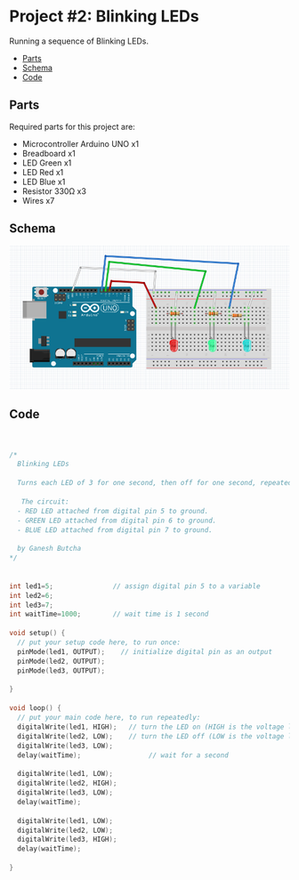 # Project #2: Blinking LEDs

Running a sequence of Blinking LEDs.

- [Parts](#parts)
- [Schema](#schema)
- [Code](#code)

## Parts
Required parts for this project are:
- Microcontroller Arduino UNO x1
- Breadboard x1
- LED Green x1
- LED Red x1
- LED Blue x1
- Resistor 330Ω x3
- Wires x7

## Schema
![The Breadboard](./assets/schemaBreadboard.PNG?raw=true)

## Code
```c


/*
  Blinking LEDs

  Turns each LED of 3 for one second, then off for one second, repeatedly.

   The circuit:
  - RED LED attached from digital pin 5 to ground.
  - GREEN LED attached from digital pin 6 to ground.
  - BLUE LED attached from digital pin 7 to ground.

  by Ganesh Butcha
*/


int led1=5;               // assign digital pin 5 to a variable
int led2=6;
int led3=7;
int waitTime=1000;        // wait time is 1 second

void setup() {
  // put your setup code here, to run once:
  pinMode(led1, OUTPUT);    // initialize digital pin as an output
  pinMode(led2, OUTPUT);    
  pinMode(led3, OUTPUT);

}

void loop() {
  // put your main code here, to run repeatedly:
  digitalWrite(led1, HIGH);   // turn the LED on (HIGH is the voltage level)
  digitalWrite(led2, LOW);    // turn the LED off (LOW is the voltage level)
  digitalWrite(led3, LOW);
  delay(waitTime);                 // wait for a second
  
  digitalWrite(led1, LOW);
  digitalWrite(led2, HIGH);
  digitalWrite(led3, LOW);
  delay(waitTime);

  digitalWrite(led1, LOW);
  digitalWrite(led2, LOW);
  digitalWrite(led3, HIGH);
  delay(waitTime);
  
}
```